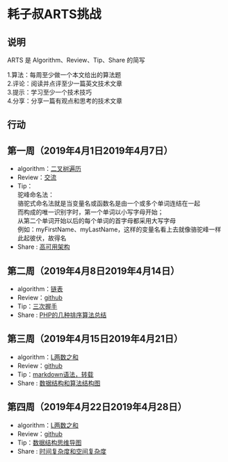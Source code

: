 # 耗子叔ARTS挑战

## 说明

ARTS 是 Algorithm、Review、Tip、Share 的简写

1.算法：每周至少做一个本文给出的算法题  
2.评论：阅读并点评至少一篇英文技术文章  
3.提示：学习至少一个技术技巧  
4.分享：分享一篇有观点和思考的技术文章  

## 行动

## 第一周（2019年4月1日2019年4月7日）

* algorithm：[二叉树遍历](https://github.com/Elijahlz/lz-ARTS-study/blob/master/Algorithm/searchBalanceTree.md)  
* Review：[交流](http://www.catb.org/~esr/faqs/smart-questions.html)
* Tip：   
驼峰命名法：  
骆驼式命名法就是当变量名或函数名是由一个或多个单词连结在一起  
而构成的唯一识别字时，第一个单词以小写字母开始；  
从第二个单词开始以后的每个单词的首字母都采用大写字母  
例如：myFirstName、myLastName，这样的变量名看上去就像骆驼峰一样此起彼伏，故得名
* Share :  [高可用架构](https://www.jianshu.com/p/8419dacbbc09)

## 第二周（2019年4月8日2019年4月14日）

* algorithm：[链表](https://github.com/Elijahlz/lz-ARTS-study/blob/master/Algorithm/linkedList.md)  
* Review：[github](https://github.com/Elijahlz/lz-ARTS-study/blob/master/Review/github.md)
* Tip：[三次握手](https://github.com/Elijahlz/lz-ARTS-study/blob/master/Tip/TcpAndUdp.md)
* Share :  [PHP的几种排序算法总结](http://note.youdao.com/noteshare?id=206e425d5ff7dd17a98456c723dad66b&sub=wcp1524463423108119)

## 第三周（2019年4月15日2019年4月21日）

* algorithm：[L两数之和](https://github.com/Elijahlz/lz-ARTS-study/blob/master/Algorithm/TwoSum.md)  
* Review：[github](https://github.com/Elijahlz/lz-ARTS-study/blob/master/Review/github.md)
* Tip：[markdown语法，转载](https://www.jianshu.com/p/191d1e21f7ed)
* Share :  [数据结构和算法结构图](https://github.com/Elijahlz/lz-ARTS-study/blob/master/Share/%E6%95%B0%E6%8D%AE%E7%BB%93%E6%9E%84%E5%92%8C%E7%AE%97%E6%B3%95%E7%BB%93%E6%9E%84%E5%9B%BE.md)


## 第四周（2019年4月22日2019年4月28日）

* algorithm：[L两数之和](https://github.com/Elijahlz/lz-ARTS-study/blob/master/Algorithm/TwoSum.md)  
* Review：[github](https://github.com/Elijahlz/lz-ARTS-study/blob/master/Review/github.md)
* Tip：[数据结构思维导图](https://github.com/Elijahlz/lz-ARTS-study/blob/master/src/Image/%E6%95%B0%E6%8D%AE%E7%BB%93%E6%9E%84%E5%92%8C%E7%AE%97%E6%B3%95.png)
* Share :  [时间复杂度和空间复杂度](https://www.jianshu.com/p/57817c58fd7d)
